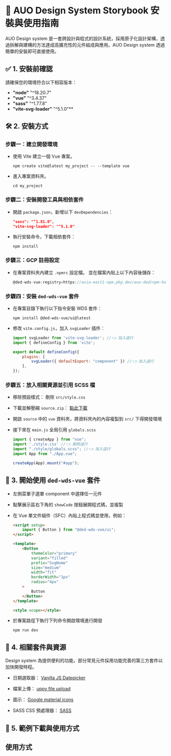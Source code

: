 
# 🚀 AUO Design System Storybook 安裝與使用指南

AUO Design system 是一套跨設計與程式的設計系統，採用原子化設計架構，透過拆解與建構的方法達成高擴充性的元件組成與應用。AUO Design system 透過簡單的安裝即可直接使用。



## ✅ 1. 安裝前確認

請確保您的環境符合以下相容版本：

- **"node"** "^18.20.7"
- **"vue"** "^3.4.37"
- **"sass"** "^1.77.8"
- **"vite-svg-loader"** "^5.1.0"**

## 🛠️ 2. 安裝方式

### **步驟一：建立開發環境**

- 使用 Vite 建立一個 Vue 專案。

    ```shell
    npm create vite@latest my_project -- --template vue
    ```
- 進入專案資料夾。

    ```shell
    cd my_project
    ```

### **步驟二：安裝開發工具與相依套件**

- 開啟 `package.json`，新增以下 `devDependencies`：

    ```json
    "sass": "^1.81.0",
    "vite-svg-loader": "^5.1.0"
    ```

- 執行安裝命令，下載相依套件：

    ```shell
   npm install
   ```

### **步驟三：GCP 註冊設定**

- 在專案資料夾內建立 `.npmrc` 設定檔。 並在檔案內貼上以下內容後儲存：

    ```js
    @ded-wds-vue:registry=https://asia-east1-npm.pkg.dev/auo-ded/npm-hub-dev/
    ```

### **步驟四：安裝 `ded-wds-vue` 套件**

- 在專案目錄下執行以下指令安裝 WDS 套件：

    ```shell
    npm install @ded-wds-vue/ui@latest
    ```
   
- 修改 `vite.config.js`，加入 `svgLoader` 插件：

   ```js
   import svgLoader from 'vite-svg-loader'; //👈 加入這行
   import { defineConfig } from 'vite';

   export default defineConfig({
       plugins: [
           svgLoader({ defaultExport: "component" }) //👈 加入這行
       ],
   });
   ```

### **步驟五：放入相關資源並引用 SCSS 檔**

- 移除預設樣式： 刪除 `src/style.css`
- 下載並解壓縮 `source.zip`：
   [點此下載](https://storage.googleapis.com/ded-wds-bucket/uat/wds/source.zip)
- 開啟 `source` 中的 `vue` 資料夾，將資料夾內的內容複製到 `src/` 下得開發環境
- 接下來在 `main.js` 全局引用 `globals.scss`

    ```js
   import { createApp } from "vue";
   import './style.css' //👈 刪除這行
   import "./style/globals.scss"; //👈 加入這行
   import App from "./App.vue";

   createApp(App).mount("#app");
   ```

## 🎨 3. 開始使用 `ded-wds-vue` 套件

- 左側菜單子選單 component 中選擇任一元件
- 點擊展示區右下角的 `showCode` 按鈕展開程式碼，並複製
- 在 Vue 單文件組件（SFC）內貼上程式碼並使用，例如：

   ```html
   <script setup>
       import { Button } from "@ded-wds-vue/ui";
   </script>
   
   <template>
       <Button
           themeColor="primary"
           variant="filled"
           prefix="SvgHome"
           size="medium"
           width="fit"
           borderWidth="1px"
           radius="4px"
       >
           Button
       </Button>
   </template>
  
  <style scope></style>
   ```

- 於專案路徑下執行下列命令開啟環境進行開發

   ```shell
   npm run dev
   ```



## 🔗 4. 相關套件與資源

Design system 為提供便利的功能，部分常見元件採用功能完善的第三方套件以加快開發時程。

- 日期選取器： [Vanilla JS Datepicker](https://github.com/mymth/vanillajs-datepicker?tab=readme-ov-file)

- 檔案上傳： [uppy file upload](https://uppy.io/)

- 圖示： [Google material icons](https://fonts.google.com/icons)

- SASS CSS 預處理器： [SASS](https://sass-lang.com/)


## 📌 5. 範例下載與使用方式

## 使用方式
